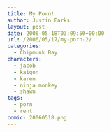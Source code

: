 ```yaml
---
title: My Porn!
author: Justin Parks
layout: post
date: 2006-05-18T03:09:50+00:00
url: /2006/05/17/my-porn-2/
categories:
  - Chipmunk Bay
characters:
  - jacob
  - kaigon
  - karen
  - ninja monkey
  - shawn
tags:
  - porn
  - rent
comic: 20060518.png    
---
```

